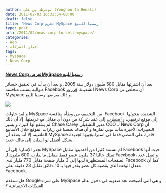 ```yaml
---
author: يوغرطة بن علي (Youghourta Benali)
date: 2011-02-03 16:31:54+00:00
draft: false
title: 'News Corp تعرض MySpace رسميا للبيع '
type: post
url: /2011/02/news-corp-to-sell-myspace/
categories:
- Web
- أخبار الشركات
tags:
- Myspace
- News Corp
---
```


**[News Corp تعرض MySpace رسميا للبيع]( http://www.it-scoop.com/2011/02/news-corp-to-sell-myspace/ )**


بعد أن اشترتها مقابل 580 مليون دولار سنة 2005، و بعد أن بدأت في تحقيق خسائر متوالية بسبب منافسة Facebook الشديدة، [قررت](http://content.usatoday.com/communities/technologylive/post/2011/02/news-corp-says-its-ready-to-sell-myspace/1) News Corp أن تتخلص من Myspace و ذلك بعرضها رسميا للبيع.


[![](http://www.it-scoop.com/wp-content/uploads/2010/11/myspace-logo.png)
]( http://www.it-scoop.com/2011/02/news-corp-to-sell-myspace/ )


و لقد حاولت MySpace من التخفيف من وطأة منافسة  Facebook  الشديدة بتحولها إلى موقع ترفيهي، و [اضطرت](http://www.it-scoop.com/2010/11/news-corp-myspace/) إلى عقد شراكة من دون أي مقابل مع غريمتها، إلا أن ذلك لم يشفع لها كثيرا، و يشير Chase Carey مدير التشغيلي COO لـ News Corp أن التغييرات الأخيرة بدأت تؤتي ثمارها و أن هناك تحسنا في زيارات الموقع خلال الأسابيع الماضية، إلا أنه يعتقد أن MySpace قادرة على المضي قدما في استراتيجييها الجديدة بشكل أفضل لو انتقلت إلى مالك جديد.

تجدر الإشارة إلى أن MySpace لم تستفد كثيرا من أقدميتها مقابل Facebook حيث أنها تملك حاليا 37 مليون عضو فقط مقابل ما يقارب 600 مليون لـ Facebook، و تصل عدد الصفحات المستظهرة لديها إلى 3 مليار صفحة مقابل 770 مليار لدى Facebook كما أن معدل الوقت الذي يقضيه كل عضو يقدر فيها بـ 10 دقائق مقابل 23 دقيقة على Facebook.

هل ستقدم Google على شراء MySpace و هي التي أصبحت تجد صعوبة في دخول عالم الشبكات الاجتماعية ؟
